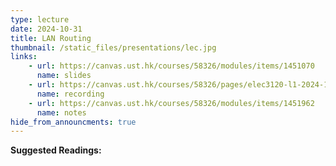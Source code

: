 ```yaml
---
type: lecture
date: 2024-10-31
title: LAN Routing
thumbnail: /static_files/presentations/lec.jpg
links: 
    - url: https://canvas.ust.hk/courses/58326/modules/items/1451070
      name: slides
    - url: https://canvas.ust.hk/courses/58326/pages/elec3120-l1-2024-10-31-15-00
      name: recording
    - url: https://canvas.ust.hk/courses/58326/modules/items/1451962
      name: notes
hide_from_announcments: true
---
```

**Suggested Readings:**

